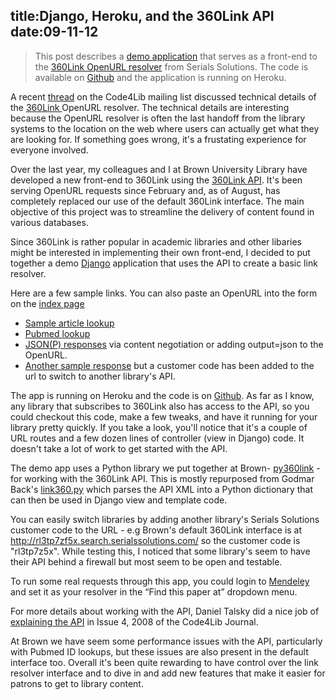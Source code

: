 title:Django, Heroku, and the 360Link API
date:09-11-12
----

> This post describes a [demo application](http://damp-tor-3124.herokuapp.com/) that serves as a front-end to the [360Link OpenURL resolver](http://www.serialssolutions.com/en/services/360-link)
from Serials Solutions.  The code is available on [Github](https://github.com/lawlesst/heroku-360link) and the application is running on Heroku.    

A recent [thread](http://serials.infomotions.com/code4lib/archive/2012/201209/2516.html) on the Code4Lib mailing list discussed technical details of the [360Link ](http://www.serialssolutions.com/en/services/360-link) OpenURL resolver.  The technical details are interesting because the OpenURL resolver is often the last handoff from the library systems to the location on the web where users can actually get what they are looking for.  If something goes wrong, it's a frustating experience for everyone involved. 

Over the last year, my colleagues and I at Brown University Library have developed a new front-end to 360Link using the [360Link API](http://www.serialssolutions.com/en/services/360-search/xml-api).  It's been serving OpenURL requests since February and, as of August, has completely replaced our use of the default 360Link interface.  The main objective of this project was to streamline the delivery of content found in various databases.  

Since 360Link is rather popular in academic libraries and other libaries might be interested in implementing their own front-end, I decided to put together a demo [Django](https://www.djangoproject.com/) application that uses the API to create a basic link resolver.    

Here are a few sample links.  You can also paste an OpenURL into the form on the [index page](http://damp-tor-3124.herokuapp.com/)
 
 * [Sample article lookup](http://damp-tor-3124.herokuapp.com/?doi=doi/10.2202/1542-0485.1188)
 * [Pubmed lookup](http://damp-tor-3124.herokuapp.com/?pmid=22953657)
 * [JSON(P) responses](http://damp-tor-3124.herokuapp.com/?pmid=22953657&output=json) via content negotiation or adding output=json to the OpenURL. 
 * [Another sample response](http://damp-tor-3124.herokuapp.com/dl2af5jf3e/?pmid=22953657) but a customer code has been added to the url to switch to another library's API.  
  
The app is running on Heroku and the code is on [Github](https://github.com/lawlesst/heroku-360link).  As far as I know, any library that subscribes to 360Link also has access to the API, so you could checkout this code, make a few tweaks, and have it running for your library pretty quickly.  If you take a look, you'll notice that it's a couple of URL routes and a few dozen lines of controller (view in Django) code.  It doesn't take a lot of work to get started with the API.  

The demo app uses a Python library we put together at Brown- [py360link](https://github.com/lawlesst/py360link) - for working with the 360Link API.  This is mostly repurposed from Godmar Back's [link360.py](http://code.google.com/p/link360/) which parses the API XML into a Python dictionary that can then be used in Django view and template code.  

You can easily switch libraries by adding another library's Serials Solutions customer code to the URL - e.g Brown's default 360Link interface is at http://rl3tp7zf5x.search.serialssolutions.com/ so the customer code is "rl3tp7z5x".  While testing this, I noticed that some library's seem to have their API behind a firewall but most seem to be open and testable.  

To run some real requests through this app, you could login to [Mendeley](http://www.mendeley.com/) and set it as your resolver in the “Find this paper at” dropdown menu.   

For more details about working with the API, Daniel Talsky did a nice job of [explaining the API](http://journal.code4lib.org/articles/108) in Issue 4, 2008  of the Code4Lib Journal.    

At Brown we have seem some performance issues with the API, particularly with Pubmed ID lookups, but these issues are also present in the default interface too.  Overall it's been quite rewarding to have control over the link resolver interface and to dive in and add new features that make it easier for patrons to get to library content.  